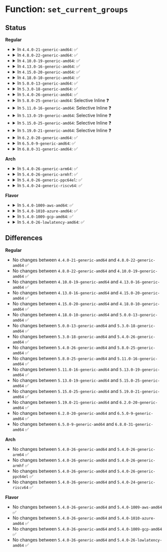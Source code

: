 # Function: <code>set_current_groups</code>

## Status
<b>Regular</b>
<ul>
<li>
<details>
<summary>In <code>4.4.0-21-generic-amd64</code>: ✅</summary>

```c
int set_current_groups(struct group_info * group_info)
```

```json
{
  "name": "set_current_groups",
  "collision_type": "Unique Global",
  "inline_type": "No",
  "funcs": [
    {
      "addr": 18446744071579518336,
      "name": "set_current_groups",
      "external": true,
      "loc": "kernel/groups.c:176",
      "file": "kernel/groups.c",
      "inline": "seen, unknown",
      "caller_inline": [],
      "caller_func": [
        "kernel/groups.c:SyS_setgroups",
        "kernel/uid16.c:SyS_setgroups16"
      ]
    }
  ],
  "symbols": [
    {
      "addr": 18446744071579518336,
      "name": "set_current_groups",
      "section": ".text",
      "bind": "STB_GLOBAL",
      "size": 59
    }
  ]
}
```
</details>
</li>
<li>
<details>
<summary>In <code>4.8.0-22-generic-amd64</code>: ✅</summary>

```c
int set_current_groups(struct group_info * group_info)
```

```json
{
  "name": "set_current_groups",
  "collision_type": "Unique Global",
  "inline_type": "No",
  "funcs": [
    {
      "addr": 18446744071579532416,
      "name": "set_current_groups",
      "external": true,
      "loc": "kernel/groups.c:176",
      "file": "kernel/groups.c",
      "inline": "seen, unknown",
      "caller_inline": [],
      "caller_func": [
        "kernel/groups.c:SyS_setgroups",
        "kernel/uid16.c:SyS_setgroups16"
      ]
    }
  ],
  "symbols": [
    {
      "addr": 18446744071579532416,
      "name": "set_current_groups",
      "section": ".text",
      "bind": "STB_GLOBAL",
      "size": 59
    }
  ]
}
```
</details>
</li>
<li>
<details>
<summary>In <code>4.10.0-19-generic-amd64</code>: ✅</summary>

```c
int set_current_groups(struct group_info * group_info)
```

```json
{
  "name": "set_current_groups",
  "collision_type": "Unique Global",
  "inline_type": "No",
  "funcs": [
    {
      "addr": 18446744071579557040,
      "name": "set_current_groups",
      "external": true,
      "loc": "kernel/groups.c:151",
      "file": "kernel/groups.c",
      "inline": "seen, unknown",
      "caller_inline": [],
      "caller_func": [
        "kernel/groups.c:SyS_setgroups",
        "kernel/uid16.c:SyS_setgroups16"
      ]
    }
  ],
  "symbols": [
    {
      "addr": 18446744071579557040,
      "name": "set_current_groups",
      "section": ".text",
      "bind": "STB_GLOBAL",
      "size": 59
    }
  ]
}
```
</details>
</li>
<li>
<details>
<summary>In <code>4.13.0-16-generic-amd64</code>: ✅</summary>

```c
int set_current_groups(struct group_info * group_info)
```

```json
{
  "name": "set_current_groups",
  "collision_type": "Unique Global",
  "inline_type": "No",
  "funcs": [
    {
      "addr": 18446744071579543520,
      "name": "set_current_groups",
      "external": true,
      "loc": "kernel/groups.c:138",
      "file": "kernel/groups.c",
      "inline": "seen, unknown",
      "caller_inline": [],
      "caller_func": [
        "kernel/groups.c:SyS_setgroups",
        "kernel/uid16.c:SyS_setgroups16"
      ]
    }
  ],
  "symbols": [
    {
      "addr": 18446744071579543520,
      "name": "set_current_groups",
      "section": ".text",
      "bind": "STB_GLOBAL",
      "size": 59
    }
  ]
}
```
</details>
</li>
<li>
<details>
<summary>In <code>4.15.0-20-generic-amd64</code>: ✅</summary>

```c
int set_current_groups(struct group_info * group_info)
```

```json
{
  "name": "set_current_groups",
  "collision_type": "Unique Global",
  "inline_type": "No",
  "funcs": [
    {
      "addr": 18446744071579571392,
      "name": "set_current_groups",
      "external": true,
      "loc": "kernel/groups.c:139",
      "file": "kernel/groups.c",
      "inline": "seen, unknown",
      "caller_inline": [],
      "caller_func": [
        "kernel/groups.c:SyS_setgroups",
        "kernel/uid16.c:SyS_setgroups16"
      ]
    }
  ],
  "symbols": [
    {
      "addr": 18446744071579571392,
      "name": "set_current_groups",
      "section": ".text",
      "bind": "STB_GLOBAL",
      "size": 59
    }
  ]
}
```
</details>
</li>
<li>
<details>
<summary>In <code>4.18.0-10-generic-amd64</code>: ✅</summary>

```c
int set_current_groups(struct group_info * group_info)
```

```json
{
  "name": "set_current_groups",
  "collision_type": "Unique Global",
  "inline_type": "No",
  "funcs": [
    {
      "addr": 18446744071579599552,
      "name": "set_current_groups",
      "external": true,
      "loc": "kernel/groups.c:139",
      "file": "kernel/groups.c",
      "inline": "seen, unknown",
      "caller_inline": [],
      "caller_func": [
        "kernel/groups.c:__ia32_sys_setgroups",
        "kernel/groups.c:__x64_sys_setgroups",
        "kernel/uid16.c:__ia32_sys_setgroups16",
        "kernel/uid16.c:__x64_sys_setgroups16"
      ]
    }
  ],
  "symbols": [
    {
      "addr": 18446744071579599552,
      "name": "set_current_groups",
      "section": ".text",
      "bind": "STB_GLOBAL",
      "size": 59
    }
  ]
}
```
</details>
</li>
<li>
<details>
<summary>In <code>5.0.0-13-generic-amd64</code>: ✅</summary>

```c
int set_current_groups(struct group_info * group_info)
```

```json
{
  "name": "set_current_groups",
  "collision_type": "Unique Global",
  "inline_type": "No",
  "funcs": [
    {
      "addr": 18446744071579636640,
      "name": "set_current_groups",
      "external": true,
      "loc": "kernel/groups.c:139",
      "file": "kernel/groups.c",
      "inline": "seen, unknown",
      "caller_inline": [],
      "caller_func": [
        "kernel/groups.c:__ia32_sys_setgroups",
        "kernel/groups.c:__x64_sys_setgroups",
        "kernel/uid16.c:__ia32_sys_setgroups16",
        "kernel/uid16.c:__x64_sys_setgroups16"
      ]
    }
  ],
  "symbols": [
    {
      "addr": 18446744071579636640,
      "name": "set_current_groups",
      "section": ".text",
      "bind": "STB_GLOBAL",
      "size": 59
    }
  ]
}
```
</details>
</li>
<li>
<details>
<summary>In <code>5.3.0-18-generic-amd64</code>: ✅</summary>

```c
int set_current_groups(struct group_info * group_info)
```

```json
{
  "name": "set_current_groups",
  "collision_type": "Unique Global",
  "inline_type": "No",
  "funcs": [
    {
      "addr": 18446744071579661456,
      "name": "set_current_groups",
      "external": true,
      "loc": "kernel/groups.c:139",
      "file": "kernel/groups.c",
      "inline": "seen, unknown",
      "caller_inline": [],
      "caller_func": [
        "kernel/groups.c:__ia32_sys_setgroups",
        "kernel/groups.c:__x64_sys_setgroups",
        "kernel/uid16.c:__ia32_sys_setgroups16",
        "kernel/uid16.c:__x64_sys_setgroups16"
      ]
    }
  ],
  "symbols": [
    {
      "addr": 18446744071579661456,
      "name": "set_current_groups",
      "section": ".text",
      "bind": "STB_GLOBAL",
      "size": 61
    }
  ]
}
```
</details>
</li>
<li>
<details>
<summary>In <code>5.4.0-26-generic-amd64</code>: ✅</summary>

```c
int set_current_groups(struct group_info * group_info)
```

```json
{
  "name": "set_current_groups",
  "collision_type": "Unique Global",
  "inline_type": "No",
  "funcs": [
    {
      "addr": 18446744071579698528,
      "name": "set_current_groups",
      "external": true,
      "loc": "kernel/groups.c:139",
      "file": "kernel/groups.c",
      "inline": "seen, unknown",
      "caller_inline": [],
      "caller_func": [
        "kernel/groups.c:__ia32_sys_setgroups",
        "kernel/groups.c:__x64_sys_setgroups",
        "kernel/uid16.c:__ia32_sys_setgroups16",
        "kernel/uid16.c:__x64_sys_setgroups16"
      ]
    }
  ],
  "symbols": [
    {
      "addr": 18446744071579698528,
      "name": "set_current_groups",
      "section": ".text",
      "bind": "STB_GLOBAL",
      "size": 61
    }
  ]
}
```
</details>
</li>
<li>
<details>
<summary>In <code>5.8.0-25-generic-amd64</code>: Selective Inline ❓</summary>

```c
int set_current_groups(struct group_info * group_info)
```

```json
{
  "name": "set_current_groups",
  "collision_type": "Unique Global",
  "inline_type": "Selective",
  "funcs": [
    {
      "addr": 18446744071579740022,
      "name": "set_current_groups",
      "external": true,
      "loc": "kernel/groups.c:139",
      "file": "kernel/groups.c",
      "inline": "not declared, inlined",
      "caller_inline": [
        "kernel/groups.c:__do_sys_setgroups"
      ],
      "caller_func": [
        "kernel/uid16.c:__ia32_sys_setgroups16",
        "kernel/uid16.c:__x64_sys_setgroups16"
      ]
    }
  ],
  "symbols": [
    {
      "addr": 18446744071579739040,
      "name": "set_current_groups",
      "section": ".text",
      "bind": "STB_GLOBAL",
      "size": 61
    }
  ]
}
```
</details>
</li>
<li>
<details>
<summary>In <code>5.11.0-16-generic-amd64</code>: Selective Inline ❓</summary>

```c
int set_current_groups(struct group_info * group_info)
```

```json
{
  "name": "set_current_groups",
  "collision_type": "Unique Global",
  "inline_type": "Selective",
  "funcs": [
    {
      "addr": 18446744071579721430,
      "name": "set_current_groups",
      "external": true,
      "loc": "kernel/groups.c:139",
      "file": "kernel/groups.c",
      "inline": "not declared, inlined",
      "caller_inline": [
        "kernel/groups.c:__do_sys_setgroups"
      ],
      "caller_func": [
        "kernel/uid16.c:__ia32_sys_setgroups16",
        "kernel/uid16.c:__x64_sys_setgroups16"
      ]
    }
  ],
  "symbols": [
    {
      "addr": 18446744071579720448,
      "name": "set_current_groups",
      "section": ".text",
      "bind": "STB_GLOBAL",
      "size": 61
    }
  ]
}
```
</details>
</li>
<li>
<details>
<summary>In <code>5.13.0-19-generic-amd64</code>: Selective Inline ❓</summary>

```c
int set_current_groups(struct group_info * group_info)
```

```json
{
  "name": "set_current_groups",
  "collision_type": "Unique Global",
  "inline_type": "Selective",
  "funcs": [
    {
      "addr": 18446744071579728833,
      "name": "set_current_groups",
      "external": true,
      "loc": "kernel/groups.c:134",
      "file": "kernel/groups.c",
      "inline": "not declared, inlined",
      "caller_inline": [
        "kernel/groups.c:__do_sys_setgroups"
      ],
      "caller_func": [
        "kernel/uid16.c:__ia32_sys_setgroups16",
        "kernel/uid16.c:__x64_sys_setgroups16"
      ]
    }
  ],
  "symbols": [
    {
      "addr": 18446744071579727808,
      "name": "set_current_groups",
      "section": ".text",
      "bind": "STB_GLOBAL",
      "size": 61
    }
  ]
}
```
</details>
</li>
<li>
<details>
<summary>In <code>5.15.0-25-generic-amd64</code>: Selective Inline ❓</summary>

```c
int set_current_groups(struct group_info * group_info)
```

```json
{
  "name": "set_current_groups",
  "collision_type": "Unique Global",
  "inline_type": "Selective",
  "funcs": [
    {
      "addr": 18446744071579808881,
      "name": "set_current_groups",
      "external": true,
      "loc": "kernel/groups.c:134",
      "file": "kernel/groups.c",
      "inline": "not declared, inlined",
      "caller_inline": [
        "kernel/groups.c:__do_sys_setgroups"
      ],
      "caller_func": [
        "kernel/uid16.c:__ia32_sys_setgroups16",
        "kernel/uid16.c:__x64_sys_setgroups16"
      ]
    }
  ],
  "symbols": [
    {
      "addr": 18446744071579807856,
      "name": "set_current_groups",
      "section": ".text",
      "bind": "STB_GLOBAL",
      "size": 61
    }
  ]
}
```
</details>
</li>
<li>
<details>
<summary>In <code>5.19.0-21-generic-amd64</code>: Selective Inline ❓</summary>

```c
int set_current_groups(struct group_info * group_info)
```

```json
{
  "name": "set_current_groups",
  "collision_type": "Unique Global",
  "inline_type": "Selective",
  "funcs": [
    {
      "addr": 18446744071579919262,
      "name": "set_current_groups",
      "external": true,
      "loc": "kernel/groups.c:134",
      "file": "kernel/groups.c",
      "inline": "not declared, inlined",
      "caller_inline": [
        "kernel/groups.c:__do_sys_setgroups"
      ],
      "caller_func": [
        "kernel/uid16.c:__ia32_sys_setgroups16",
        "kernel/uid16.c:__x64_sys_setgroups16"
      ]
    }
  ],
  "symbols": [
    {
      "addr": 18446744071579918128,
      "name": "set_current_groups",
      "section": ".text",
      "bind": "STB_GLOBAL",
      "size": 67
    }
  ]
}
```
</details>
</li>
<li>
<details>
<summary>In <code>6.2.0-20-generic-amd64</code>: ✅</summary>

```c
int set_current_groups(struct group_info * group_info)
```

```json
{
  "name": "set_current_groups",
  "collision_type": "Unique Global",
  "inline_type": "No",
  "funcs": [
    {
      "addr": 18446744071580072688,
      "name": "set_current_groups",
      "external": true,
      "loc": "kernel/groups.c:134",
      "file": "kernel/groups.c",
      "inline": "seen, unknown",
      "caller_inline": [],
      "caller_func": [
        "kernel/groups.c:__do_sys_setgroups",
        "kernel/uid16.c:__ia32_sys_setgroups16",
        "kernel/uid16.c:__x64_sys_setgroups16"
      ]
    }
  ],
  "symbols": [
    {
      "addr": 18446744071580072688,
      "name": "set_current_groups",
      "section": ".text",
      "bind": "STB_GLOBAL",
      "size": 143
    }
  ]
}
```
</details>
</li>
<li>
<details>
<summary>In <code>6.5.0-9-generic-amd64</code>: ✅</summary>

```c
int set_current_groups(struct group_info * group_info)
```

```json
{
  "name": "set_current_groups",
  "collision_type": "Unique Global",
  "inline_type": "No",
  "funcs": [
    {
      "addr": 18446744071580125520,
      "name": "set_current_groups",
      "external": true,
      "loc": "kernel/groups.c:134",
      "file": "kernel/groups.c",
      "inline": "seen, unknown",
      "caller_inline": [],
      "caller_func": [
        "kernel/groups.c:__do_sys_setgroups",
        "kernel/uid16.c:__ia32_sys_setgroups16",
        "kernel/uid16.c:__x64_sys_setgroups16"
      ]
    }
  ],
  "symbols": [
    {
      "addr": 18446744071580125520,
      "name": "set_current_groups",
      "section": ".text",
      "bind": "STB_GLOBAL",
      "size": 143
    }
  ]
}
```
</details>
</li>
<li>
<details>
<summary>In <code>6.8.0-31-generic-amd64</code>: ✅</summary>

```c
int set_current_groups(struct group_info * group_info)
```

```json
{
  "name": "set_current_groups",
  "collision_type": "Unique Global",
  "inline_type": "No",
  "funcs": [
    {
      "addr": 18446744071580170304,
      "name": "set_current_groups",
      "external": true,
      "loc": "kernel/groups.c:134",
      "file": "kernel/groups.c",
      "inline": "seen, unknown",
      "caller_inline": [],
      "caller_func": [
        "kernel/groups.c:__do_sys_setgroups",
        "kernel/uid16.c:__do_sys_setgroups16"
      ]
    }
  ],
  "symbols": [
    {
      "addr": 18446744071580170304,
      "name": "set_current_groups",
      "section": ".text",
      "bind": "STB_GLOBAL",
      "size": 143
    }
  ]
}
```
</details>
</li>
</ul>
<b>Arch</b>
<ul>
<li>
<details>
<summary>In <code>5.4.0-26-generic-arm64</code>: ✅</summary>

```c
int set_current_groups(struct group_info * group_info)
```

```json
{
  "name": "set_current_groups",
  "collision_type": "Unique Global",
  "inline_type": "No",
  "funcs": [
    {
      "addr": 18446603336490881440,
      "name": "set_current_groups",
      "external": true,
      "loc": "kernel/groups.c:139",
      "file": "kernel/groups.c",
      "inline": "seen, unknown",
      "caller_inline": [],
      "caller_func": [
        "kernel/groups.c:__arm64_sys_setgroups",
        "kernel/uid16.c:__arm64_sys_setgroups16"
      ]
    }
  ],
  "symbols": [
    {
      "addr": 18446603336490881440,
      "name": "set_current_groups",
      "section": ".text",
      "bind": "STB_GLOBAL",
      "size": 72
    }
  ]
}
```
</details>
</li>
<li>
<details>
<summary>In <code>5.4.0-26-generic-armhf</code>: ✅</summary>

```c
int set_current_groups(struct group_info * group_info)
```

```json
{
  "name": "set_current_groups",
  "collision_type": "Unique Global",
  "inline_type": "No",
  "funcs": [
    {
      "addr": 3224896732,
      "name": "set_current_groups",
      "external": true,
      "loc": "kernel/groups.c:139",
      "file": "kernel/groups.c",
      "inline": "seen, unknown",
      "caller_inline": [],
      "caller_func": [
        "kernel/groups.c:__se_sys_setgroups",
        "kernel/uid16.c:__se_sys_setgroups16"
      ]
    }
  ],
  "symbols": [
    {
      "addr": 3224896732,
      "name": "set_current_groups",
      "section": ".text",
      "bind": "STB_GLOBAL",
      "size": 64
    }
  ]
}
```
</details>
</li>
<li>
<details>
<summary>In <code>5.4.0-26-generic-ppc64el</code>: ✅</summary>

```c
int set_current_groups(struct group_info * group_info)
```

```json
{
  "name": "set_current_groups",
  "collision_type": "Unique Global",
  "inline_type": "No",
  "funcs": [
    {
      "addr": 13835058055283713088,
      "name": "set_current_groups",
      "external": true,
      "loc": "kernel/groups.c:139",
      "file": "kernel/groups.c",
      "inline": "seen, unknown",
      "caller_inline": [],
      "caller_func": [
        "kernel/groups.c:__se_sys_setgroups"
      ]
    }
  ],
  "symbols": [
    {
      "addr": 13835058055283713088,
      "name": "set_current_groups",
      "section": ".text",
      "bind": "STB_GLOBAL",
      "size": 108
    }
  ]
}
```
</details>
</li>
<li>
<details>
<summary>In <code>5.4.0-24-generic-riscv64</code>: ✅</summary>

```c
int set_current_groups(struct group_info * group_info)
```

```json
{
  "name": "set_current_groups",
  "collision_type": "Unique Global",
  "inline_type": "No",
  "funcs": [
    {
      "addr": 18446743936271532106,
      "name": "set_current_groups",
      "external": true,
      "loc": "kernel/groups.c:139",
      "file": "kernel/groups.c",
      "inline": "seen, unknown",
      "caller_inline": [],
      "caller_func": [
        "kernel/groups.c:__se_sys_setgroups"
      ]
    }
  ],
  "symbols": [
    {
      "addr": 18446743936271532106,
      "name": "set_current_groups",
      "section": ".text",
      "bind": "STB_GLOBAL",
      "size": 100
    }
  ]
}
```
</details>
</li>
</ul>
<b>Flavor</b>
<ul>
<li>
<details>
<summary>In <code>5.4.0-1009-aws-amd64</code>: ✅</summary>

```c
int set_current_groups(struct group_info * group_info)
```

```json
{
  "name": "set_current_groups",
  "collision_type": "Unique Global",
  "inline_type": "No",
  "funcs": [
    {
      "addr": 18446744071579674848,
      "name": "set_current_groups",
      "external": true,
      "loc": "kernel/groups.c:139",
      "file": "kernel/groups.c",
      "inline": "seen, unknown",
      "caller_inline": [],
      "caller_func": [
        "kernel/groups.c:__ia32_sys_setgroups",
        "kernel/groups.c:__x64_sys_setgroups",
        "kernel/uid16.c:__ia32_sys_setgroups16",
        "kernel/uid16.c:__x64_sys_setgroups16"
      ]
    }
  ],
  "symbols": [
    {
      "addr": 18446744071579674848,
      "name": "set_current_groups",
      "section": ".text",
      "bind": "STB_GLOBAL",
      "size": 61
    }
  ]
}
```
</details>
</li>
<li>
<details>
<summary>In <code>5.4.0-1010-azure-amd64</code>: ✅</summary>

```c
int set_current_groups(struct group_info * group_info)
```

```json
{
  "name": "set_current_groups",
  "collision_type": "Unique Global",
  "inline_type": "No",
  "funcs": [
    {
      "addr": 18446744071579603184,
      "name": "set_current_groups",
      "external": true,
      "loc": "kernel/groups.c:139",
      "file": "kernel/groups.c",
      "inline": "seen, unknown",
      "caller_inline": [],
      "caller_func": [
        "kernel/groups.c:__ia32_sys_setgroups",
        "kernel/groups.c:__x64_sys_setgroups",
        "kernel/uid16.c:__ia32_sys_setgroups16",
        "kernel/uid16.c:__x64_sys_setgroups16"
      ]
    }
  ],
  "symbols": [
    {
      "addr": 18446744071579603184,
      "name": "set_current_groups",
      "section": ".text",
      "bind": "STB_GLOBAL",
      "size": 61
    }
  ]
}
```
</details>
</li>
<li>
<details>
<summary>In <code>5.4.0-1009-gcp-amd64</code>: ✅</summary>

```c
int set_current_groups(struct group_info * group_info)
```

```json
{
  "name": "set_current_groups",
  "collision_type": "Unique Global",
  "inline_type": "No",
  "funcs": [
    {
      "addr": 18446744071579672080,
      "name": "set_current_groups",
      "external": true,
      "loc": "kernel/groups.c:139",
      "file": "kernel/groups.c",
      "inline": "seen, unknown",
      "caller_inline": [],
      "caller_func": [
        "kernel/groups.c:__ia32_sys_setgroups",
        "kernel/groups.c:__x64_sys_setgroups",
        "kernel/uid16.c:__ia32_sys_setgroups16",
        "kernel/uid16.c:__x64_sys_setgroups16"
      ]
    }
  ],
  "symbols": [
    {
      "addr": 18446744071579672080,
      "name": "set_current_groups",
      "section": ".text",
      "bind": "STB_GLOBAL",
      "size": 61
    }
  ]
}
```
</details>
</li>
<li>
<details>
<summary>In <code>5.4.0-26-lowlatency-amd64</code>: ✅</summary>

```c
int set_current_groups(struct group_info * group_info)
```

```json
{
  "name": "set_current_groups",
  "collision_type": "Unique Global",
  "inline_type": "No",
  "funcs": [
    {
      "addr": 18446744071579706208,
      "name": "set_current_groups",
      "external": true,
      "loc": "kernel/groups.c:139",
      "file": "kernel/groups.c",
      "inline": "seen, unknown",
      "caller_inline": [],
      "caller_func": [
        "kernel/groups.c:__ia32_sys_setgroups",
        "kernel/groups.c:__x64_sys_setgroups",
        "kernel/uid16.c:__ia32_sys_setgroups16",
        "kernel/uid16.c:__x64_sys_setgroups16"
      ]
    }
  ],
  "symbols": [
    {
      "addr": 18446744071579706208,
      "name": "set_current_groups",
      "section": ".text",
      "bind": "STB_GLOBAL",
      "size": 61
    }
  ]
}
```
</details>
</li>
</ul>

## Differences
<b>Regular</b>
<ul>
<li>
No changes between <code>4.4.0-21-generic-amd64</code> and <code>4.8.0-22-generic-amd64</code> ✅
</li>
<li>
No changes between <code>4.8.0-22-generic-amd64</code> and <code>4.10.0-19-generic-amd64</code> ✅
</li>
<li>
No changes between <code>4.10.0-19-generic-amd64</code> and <code>4.13.0-16-generic-amd64</code> ✅
</li>
<li>
No changes between <code>4.13.0-16-generic-amd64</code> and <code>4.15.0-20-generic-amd64</code> ✅
</li>
<li>
No changes between <code>4.15.0-20-generic-amd64</code> and <code>4.18.0-10-generic-amd64</code> ✅
</li>
<li>
No changes between <code>4.18.0-10-generic-amd64</code> and <code>5.0.0-13-generic-amd64</code> ✅
</li>
<li>
No changes between <code>5.0.0-13-generic-amd64</code> and <code>5.3.0-18-generic-amd64</code> ✅
</li>
<li>
No changes between <code>5.3.0-18-generic-amd64</code> and <code>5.4.0-26-generic-amd64</code> ✅
</li>
<li>
No changes between <code>5.4.0-26-generic-amd64</code> and <code>5.8.0-25-generic-amd64</code> ✅
</li>
<li>
No changes between <code>5.8.0-25-generic-amd64</code> and <code>5.11.0-16-generic-amd64</code> ✅
</li>
<li>
No changes between <code>5.11.0-16-generic-amd64</code> and <code>5.13.0-19-generic-amd64</code> ✅
</li>
<li>
No changes between <code>5.13.0-19-generic-amd64</code> and <code>5.15.0-25-generic-amd64</code> ✅
</li>
<li>
No changes between <code>5.15.0-25-generic-amd64</code> and <code>5.19.0-21-generic-amd64</code> ✅
</li>
<li>
No changes between <code>5.19.0-21-generic-amd64</code> and <code>6.2.0-20-generic-amd64</code> ✅
</li>
<li>
No changes between <code>6.2.0-20-generic-amd64</code> and <code>6.5.0-9-generic-amd64</code> ✅
</li>
<li>
No changes between <code>6.5.0-9-generic-amd64</code> and <code>6.8.0-31-generic-amd64</code> ✅
</li>
</ul>
<b>Arch</b>
<ul>
<li>
No changes between <code>5.4.0-26-generic-amd64</code> and <code>5.4.0-26-generic-arm64</code> ✅
</li>
<li>
No changes between <code>5.4.0-26-generic-amd64</code> and <code>5.4.0-26-generic-armhf</code> ✅
</li>
<li>
No changes between <code>5.4.0-26-generic-amd64</code> and <code>5.4.0-26-generic-ppc64el</code> ✅
</li>
<li>
No changes between <code>5.4.0-26-generic-amd64</code> and <code>5.4.0-24-generic-riscv64</code> ✅
</li>
</ul>
<b>Flavor</b>
<ul>
<li>
No changes between <code>5.4.0-26-generic-amd64</code> and <code>5.4.0-1009-aws-amd64</code> ✅
</li>
<li>
No changes between <code>5.4.0-26-generic-amd64</code> and <code>5.4.0-1010-azure-amd64</code> ✅
</li>
<li>
No changes between <code>5.4.0-26-generic-amd64</code> and <code>5.4.0-1009-gcp-amd64</code> ✅
</li>
<li>
No changes between <code>5.4.0-26-generic-amd64</code> and <code>5.4.0-26-lowlatency-amd64</code> ✅
</li>
</ul>

